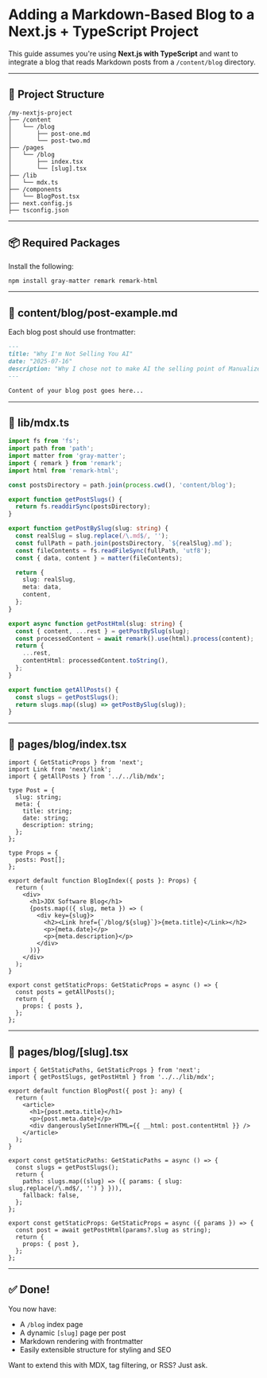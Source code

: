 # Adding a Markdown-Based Blog to a Next.js + TypeScript Project

This guide assumes you're using **Next.js with TypeScript** and want to integrate a blog that reads Markdown posts from a `/content/blog` directory.

---

## 📁 Project Structure

```text
/my-nextjs-project
├── /content
│   └── /blog
│       ├── post-one.md
│       └── post-two.md
├── /pages
│   └── /blog
│       ├── index.tsx
│       └── [slug].tsx
├── /lib
│   └── mdx.ts
├── /components
│   └── BlogPost.tsx
├── next.config.js
├── tsconfig.json
```

---

## 📦 Required Packages

Install the following:

```bash
npm install gray-matter remark remark-html
```

---

## 📁 content/blog/post-example.md

Each blog post should use frontmatter:

```md
---
title: "Why I'm Not Selling You AI"
date: "2025-07-16"
description: "Why I chose not to make AI the selling point of Manualize—and what that means for how it works."
---

Content of your blog post goes here...
```

---

## 📁 lib/mdx.ts

```ts
import fs from 'fs';
import path from 'path';
import matter from 'gray-matter';
import { remark } from 'remark';
import html from 'remark-html';

const postsDirectory = path.join(process.cwd(), 'content/blog');

export function getPostSlugs() {
  return fs.readdirSync(postsDirectory);
}

export function getPostBySlug(slug: string) {
  const realSlug = slug.replace(/\.md$/, '');
  const fullPath = path.join(postsDirectory, `${realSlug}.md`);
  const fileContents = fs.readFileSync(fullPath, 'utf8');
  const { data, content } = matter(fileContents);

  return {
    slug: realSlug,
    meta: data,
    content,
  };
}

export async function getPostHtml(slug: string) {
  const { content, ...rest } = getPostBySlug(slug);
  const processedContent = await remark().use(html).process(content);
  return {
    ...rest,
    contentHtml: processedContent.toString(),
  };
}

export function getAllPosts() {
  const slugs = getPostSlugs();
  return slugs.map((slug) => getPostBySlug(slug));
}
```

---

## 📁 pages/blog/index.tsx

```tsx
import { GetStaticProps } from 'next';
import Link from 'next/link';
import { getAllPosts } from '../../lib/mdx';

type Post = {
  slug: string;
  meta: {
    title: string;
    date: string;
    description: string;
  };
};

type Props = {
  posts: Post[];
};

export default function BlogIndex({ posts }: Props) {
  return (
    <div>
      <h1>JDX Software Blog</h1>
      {posts.map(({ slug, meta }) => (
        <div key={slug}>
          <h2><Link href={`/blog/${slug}`}>{meta.title}</Link></h2>
          <p>{meta.date}</p>
          <p>{meta.description}</p>
        </div>
      ))}
    </div>
  );
}

export const getStaticProps: GetStaticProps = async () => {
  const posts = getAllPosts();
  return {
    props: { posts },
  };
};
```

---

## 📁 pages/blog/[slug].tsx

```tsx
import { GetStaticPaths, GetStaticProps } from 'next';
import { getPostSlugs, getPostHtml } from '../../lib/mdx';

export default function BlogPost({ post }: any) {
  return (
    <article>
      <h1>{post.meta.title}</h1>
      <p>{post.meta.date}</p>
      <div dangerouslySetInnerHTML={{ __html: post.contentHtml }} />
    </article>
  );
}

export const getStaticPaths: GetStaticPaths = async () => {
  const slugs = getPostSlugs();
  return {
    paths: slugs.map((slug) => ({ params: { slug: slug.replace(/\.md$/, '') } })),
    fallback: false,
  };
};

export const getStaticProps: GetStaticProps = async ({ params }) => {
  const post = await getPostHtml(params?.slug as string);
  return {
    props: { post },
  };
};
```

---

## ✅ Done!

You now have:
- A `/blog` index page
- A dynamic `[slug]` page per post
- Markdown rendering with frontmatter
- Easily extensible structure for styling and SEO

Want to extend this with MDX, tag filtering, or RSS? Just ask.
